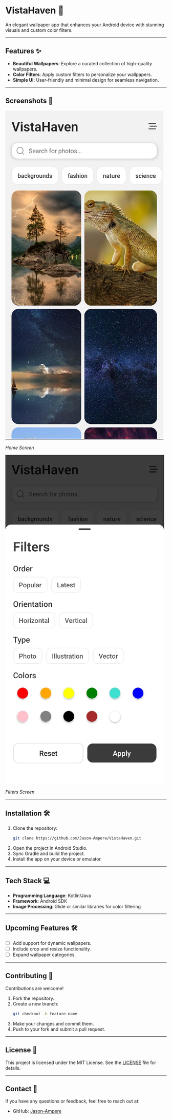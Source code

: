 
# VistaHaven 🌅  
An elegant wallpaper app that enhances your Android device with stunning visuals and custom color filters.  

---

## Features ✨  
- **Beautiful Wallpapers**: Explore a curated collection of high-quality wallpapers.  
- **Color Filters**: Apply custom filters to personalize your wallpapers.  
- **Simple UI**: User-friendly and minimal design for seamless navigation.  

---

## Screenshots 📸  
![Homescreen](./screenshot1.jpeg)

*Home Screen*

![FilterScreen](./screenshot2.jpeg)

*Filters Screen*

---

## Installation 🛠️  
1. Clone the repository:  
   ```bash  
   git clone https://github.com/Jason-Ampere/VistaHaven.git  
   ```  
2. Open the project in Android Studio.  
3. Sync Gradle and build the project.  
4. Install the app on your device or emulator.  

---

## Tech Stack 💻  
- **Programming Language**: Kotlin/Java  
- **Framework**: Android SDK  
- **Image Processing**: Glide or similar libraries for color filtering  

---

## Upcoming Features 🛠️  
- [ ] Add support for dynamic wallpapers.  
- [ ] Include crop and resize functionality.  
- [ ] Expand wallpaper categories.  

---

## Contributing 🤝  
Contributions are welcome!  
1. Fork the repository.  
2. Create a new branch:  
   ```bash  
   git checkout -b feature-name  
   ```  
3. Make your changes and commit them.  
4. Push to your fork and submit a pull request.  

---

## License 📄  
This project is licensed under the MIT License. See the [LICENSE](LICENSE) file for details.  

---

## Contact 📧  
If you have any questions or feedback, feel free to reach out at:  
- GitHub: [Jason-Ampere](https://github.com/Jason-Ampere)  
